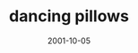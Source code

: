 ---
layout: base.njk
title : 'dancing pillows' 
view_title : 'dancing pillows' 
year : '2001' 
date : '2001-10-05' 
img_file : '/drawing/dancingpillows.png' 
html_file : 'dancingpillows' 
next_html : 'workyoungman.html' 
year_order : '217' 
permalink : "title/{{html_file}}.html"
---